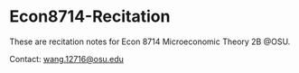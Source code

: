 # Econ8714-Recitation

These are recitation notes for Econ 8714 Microeconomic Theory 2B @OSU.

Contact: wang.12716@osu.edu
